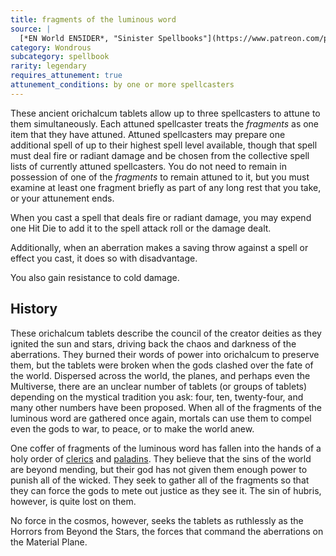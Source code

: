 ```yaml
---
title: fragments of the luminous word
source: |
  [*EN World EN5IDER*, "Sinister Spellbooks"](https://www.patreon.com/posts/4347214)
category: Wondrous
subcategory: spellbook
rarity: legendary
requires_attunement: true
attunement_conditions: by one or more spellcasters
---
```


These ancient orichalcum tablets allow up to three spellcasters to attune to them simultaneously. Each attuned spellcaster treats the *fragments* as one item that they have attuned. Attuned spellcasters may prepare one additional spell of up to their highest spell level available, though that spell must deal fire or radiant damage and be chosen from the collective spell lists of currently attuned spellcasters. You do not need to remain in possession of one of the *fragments* to remain attuned to it, but you must examine at least one fragment briefly as part of any long rest that you take, or your attunement ends.

When you cast a spell that deals fire or radiant damage, you may expend one Hit Die to add it to the spell attack roll or the damage dealt.

Additionally, when an aberration makes a saving throw against a spell or effect you cast, it does so with disadvantage.

You also gain resistance to cold damage.

## History

These orichalcum tablets describe the council of the creator deities as they ignited the sun and stars, driving back the chaos and darkness of the aberrations. They burned their words of power into orichalcum to preserve them, but the tablets were broken when the gods clashed over the fate of the world. Dispersed across the world, the planes, and perhaps even the Multiverse, there are an unclear number of tablets (or groups of tablets) depending on the mystical tradition you ask: four, ten, twenty-four, and many other numbers have been proposed. When all of the fragments of the luminous word are gathered once again, mortals can use them to compel even the gods to war, to peace, or to make the world anew.

One coffer of fragments of the luminous word has fallen into the hands of a holy order of [clerics](/classes/cleric/) and [paladins](/classes/paladin/). They believe that the sins of the world are beyond mending, but their god has not given them enough power to punish all of the wicked. They seek to gather all of the fragments so that they can force the gods to mete out justice as they see it. The sin of hubris, however, is quite lost on them.

No force in the cosmos, however, seeks the tablets as ruthlessly as the Horrors from Beyond the Stars, the forces that command the aberrations on the Material Plane.
